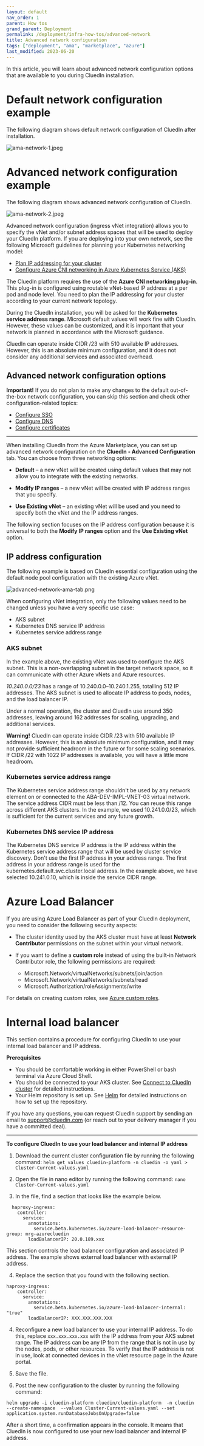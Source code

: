 ```yaml
---
layout: default
nav_order: 1
parent: How tos
grand_parent: Deployment
permalink: /deployment/infra-how-tos/advanced-network
title: Advanced network configuration
tags: ["deployment", "ama", "marketplace", "azure"]
last_modified: 2023-06-20
---
```


In this article, you will learn about advanced network configuration options that are available to you during CluedIn installation.

# Default network configuration example

The following diagram shows default network configuration of CluedIn after installation.

![ama-network-1.jpeg](../../assets/images/ama/install-guide/ama-network-1.jpeg)

# Advanced network configuration example

The following diagram shows advanced network configuration of CluedIn.

![ama-network-2.jpeg](../../assets/images/ama/howtos/ama-network-2.jpeg)


Advanced network configuration (ingress vNet integration) allows you to specify the vNet and/or subnet address spaces that will be used to deploy your CluedIn platform. If you are deploying into your own network, see the following Microsoft guidelines for planning your Kubernetes networking model:

- [Plan IP addressing for your cluster](https://learn.microsoft.com/en-us/azure/aks/configure-azure-cni#plan-ip-addressing-for-your-cluster)
- [Configure Azure CNI networking in Azure Kubernetes Service (AKS)](https://learn.microsoft.com/en-us/azure/aks/configure-azure-cni)

The CluedIn platform requires the use of the **Azure CNI networking plug-in**. This plug-in is configured using routable vNet-based IP address at a per pod and node level. You need to plan the IP addressing for your cluster according to your current network topology. 

During the CluedIn installation, you will be asked for the **Kubernetes service address range**. Microsoft default values will work fine with CluedIn. However, these values can be customized, and it is important that your network is planned in accordance with the Microsoft guidance.

CluedIn can operate inside CIDR /23 with 510 available IP addresses. However, this is an absolute minimum configuration, and it does not consider any additional services and associated overhead.

## Advanced network configuration options

**Important!** If you do not plan to make any changes to the default out-of-the-box network configuration, you can skip this section and check other configuration-related topics:
- [Configure SSO](https://dev.azure.com/CluedIn-io/CluedIn/_wiki/wikis/CluedIn.wiki/1211/SSO)
- [Configure DNS](https://dev.azure.com/CluedIn-io/CluedIn/_wiki/wikis/CluedIn.wiki/1197/DNS)
- [Configure certificates](https://dev.azure.com/CluedIn-io/CluedIn/_wiki/wikis/CluedIn.wiki/1199/TLS-SSL)

<hr>

When installing CluedIn from the Azure Marketplace, you can set up advanced network configuration on the **CluedIn - Advanced Configuration** tab. You can choose from three networking options: 

- **Default** – a new vNet will be created using default values that may not allow you to integrate with the existing networks.

- **Modify IP ranges** – a new vNet will be created with IP address ranges that you specify. 

- **Use Existing vNet** – an existing vNet will be used and you need to specify both the vNet and the IP address ranges.
    
The following section focuses on the IP address configuration because it is universal to both the **Modify IP ranges** option and the **Use Existing vNet** option.

## IP address configuration

The following example is based on CluedIn essential configuration using the default node pool configuration with the existing Azure vNet.

![advanced-network-ama-tab.png](../../assets/images/ama/howtos/advanced-network-ama-tab.png)


When configuring vNet integration, only the following values need to be changed unless you have a very specific use case: 

- AKS subnet
- Kubernetes DNS service IP address 
- Kubernetes service address range
 
### AKS subnet

In the example above, the existing vNet was used to configure the AKS subnet. This is a non-overlapping subnet in the target network space, so it can communicate with other Azure vNets and Azure resources.

_10.240.0.0/23_  has a range of 10.240.0.0–10.240.1.255, totalling 512 IP addresses. The AKS subnet is used to allocate IP address to pods, nodes, and the load balancer IP.  

Under a normal operation, the cluster and CluedIn use around 350 addresses, leaving around 162 addresses for scaling, upgrading, and additional services.  

**Warning!** CluedIn can operate inside CIDR /23 with 510 available IP addresses. However, this is an absolute minimum configuration, and it may not provide sufficient headroom in the future or for some scaling scenarios. If CIDR /22 with 1022 IP addresses is available, you will have a little more headroom. 

### Kubernetes service address range

The Kubernetes service address range shouldn't be used by any network element on or connected to the ABA-DEV-IMPL-VNET-03 virtual network. The service address CIDR must be less than /12. You can reuse this range across different AKS clusters. In the example, we used 10.241.0.0/23, which is sufficient for the current services and any future growth.  

### Kubernetes DNS service IP address

The Kubernetes DNS service IP address is the IP address within the Kubernetes service address range that will be used by cluster service discovery. Don't use the first IP address in your address range. The first address in your address range is used for the kubernetes.default.svc.cluster.local address. In the example above, we have selected 10.241.0.10, which is inside the service CIDR range. 
 
# Azure Load Balancer

If you are using Azure Load Balancer as part of your CluedIn deployment, you need to consider the following security aspects:

- The cluster identity used by the AKS cluster must have at least **Network Contributor** permissions on the subnet within your virtual network.

- If you want to define a **custom role** instead of using the built-in Network Contributor role, the following permissions are required:
  - Microsoft.Network/virtualNetworks/subnets/join/action
  - Microsoft.Network/virtualNetworks/subnets/read
  - Microsoft.Authorization/roleAssignments/write

For details on creating custom roles, see [Azure custom roles](https://learn.microsoft.com/en-us/azure/role-based-access-control/custom-roles).

# Internal load balancer

This section contains a procedure for configuring CluedIn to use your internal load balancer and IP address.

**Prerequisites**

- You should be comfortable working in either PowerShell or bash terminal via Azure Cloud Shell.
- You should be connected to your AKS cluster.
See [Connect to CluedIn cluster](https://dev.azure.com/CluedIn-io/CluedIn/_wiki/wikis/CluedIn.wiki/1226/Connect-to-CluedIn-cluster) for detailed instructions.
- Your Helm repository is set up.
See [Helm](https://dev.azure.com/CluedIn-io/CluedIn/_wiki/wikis/CluedIn.wiki/1220/Helm) for detailed instructions on how to set up the repository.

If you have any questions, you can request CluedIn support by sending an email to support@cluedin.com (or reach out to your delivery manager if you have a committed deal).

<hr>

**To configure CluedIn to use your load balancer and internal IP address**

1. Download the current cluster configuration file by running the following command:
`helm get values cluedin-platform -n cluedin -o yaml > Cluster-Current-values.yaml`

2. Open the file in nano editor by running the following command:
`nano Cluster-Current-values.yaml`

3. In the file, find a section that looks like the example below.
```
  haproxy-ingress:
    controller:
      service:
        annotations:
          service.beta.kubernetes.io/azure-load-balancer-resource-group: mrg-azurecluedin
        loadBalancerIP: 20.0.189.xxx
```

This section controls the load balancer configuration and associated IP address. The example shows external load balancer with external IP address.

4. Replace the section that you found with the following section.

```  
haproxy-ingress:
    controller:
      service:
        annotations:
          service.beta.kubernetes.io/azure-load-balancer-internal: "true"
        loadBalancerIP: XXX.XXX.XXX.XXX
```

4. Reconfigure a new load balancer to use your internal IP address. To do this, replace `xxx.xxx.xxx.xxx` with the IP address from your AKS subnet range.
The IP address can be any IP from the range that is not in use by the nodes, pods, or other resources. To verify that the IP address is not in use, look at connected devices in the vNet resource page in the Azure portal.

5. Save the file.

6. Post the new configuration to the cluster by running the following command:

```
helm upgrade -i cluedin-platform cluedin/cluedin-platform  -n cluedin --create-namespace  --values Cluster-Current-values.yaml --set application.system.runDatabaseJobsOnUpgrade=false
```
After a short time, a confirmation appears in the console. It means that CluedIn is now configured to use your new load balancer and internal IP address.
 
